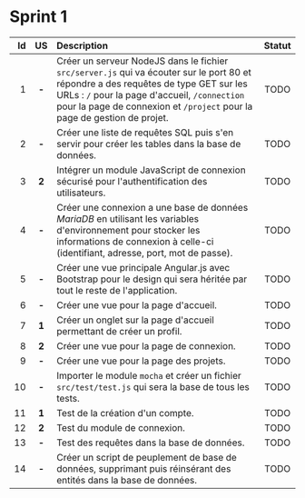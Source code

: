 # Sprint 1

| Id | US | Description | Statut |
|---:|:---:|:---|:---:|
| 1 | **-** | Créer un serveur NodeJS dans le fichier `src/server.js` qui va écouter sur le port 80 et répondre a des requêtes de type GET sur les URLs : `/` pour la page d'accueil, `/connection` pour la page de connexion et `/project` pour la page de gestion de projet. | TODO |
| 2 | **-** | Créer une liste de requêtes SQL puis s'en servir pour créer les tables dans la base de données. | TODO |
| 3 | **2** | Intégrer un module JavaScript de connexion sécurisé pour l'authentification des utilisateurs. | TODO |
| 4 | **-** | Créer une connexion a une base de données *MariaDB* en utilisant les variables d'environnement pour stocker les informations de connexion à celle-ci (identifiant, adresse, port, mot de passe). | TODO |
| 5 | **-** | Créer une vue principale Angular.js avec Bootstrap pour le design qui sera héritée par tout le reste de l'application. | TODO |
| 6 | **-** | Créer une vue pour la page d'accueil. | TODO |
| 7 | **1** | Créer un onglet sur la page d'accueil permettant de créer un profil. | TODO |
| 8 | **2** | Créer une vue pour la page de connexion. | TODO |
| 9 | **-** | Créer une vue pour la page des projets. | TODO |
| 10 | **-** | Importer le module `mocha` et créer un fichier `src/test/test.js` qui sera la base de tous les tests. | TODO |
| 11 | **1** | Test de la création d'un compte. | TODO |
| 12 | **2** | Test du module de connexion. | TODO |
| 13 | **-** | Test des requêtes dans la base de données. | TODO |
| 14 | **-** | Créer un script de peuplement de base de données, supprimant puis réinsérant des entités dans la base de données. | TODO |
